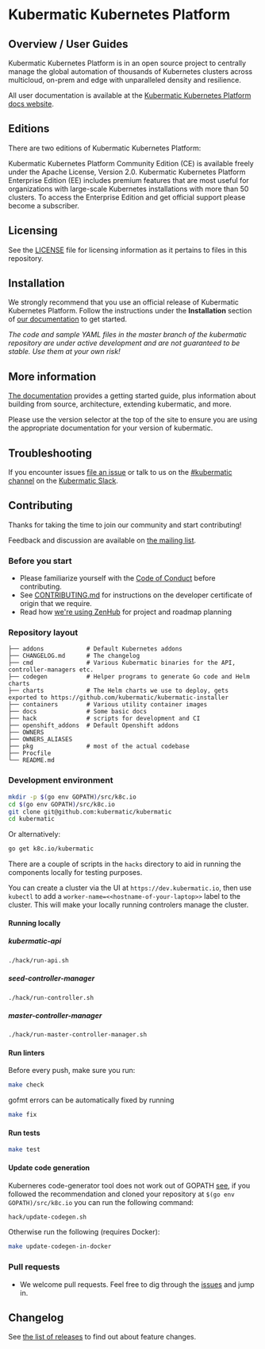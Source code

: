 # Kubermatic Kubernetes Platform


## Overview / User Guides

Kubermatic Kubernetes Platform is in an open source project to centrally manage the global automation of thousands of Kubernetes clusters across multicloud, on-prem and edge with unparalleled density and resilience.

All user documentation is available at the [Kubermatic Kubernetes Platform docs website][21].

## Editions
There are two editions of Kubermatic Kubernetes Platform:

Kubermatic Kubernetes Platform Community Edition (CE) is available freely under the Apache License, Version 2.0.
Kubermatic Kubernetes Platform Enterprise Edition (EE) includes premium features that are most useful for organizations with large-scale Kubernetes installations with more than 50 clusters. To access the Enterprise Edition and get official support please become a subscriber.

## Licensing
See the [LICENSE](LICENSE) file for licensing information as it pertains to files in this repository.

## Installation

We strongly recommend that you use an official release of Kubermatic Kubernetes Platform. Follow the instructions under the **Installation** section of [our documentation][21] to get started.

_The code and sample YAML files in the master branch of the kubermatic repository are under active development and are not guaranteed to be stable. Use them at your own risk!_

## More information

[The documentation][21] provides a getting started guide, plus information about building from source, architecture, extending kubermatic, and more.

Please use the version selector at the top of the site to ensure you are using the appropriate documentation for your version of kubermatic.

## Troubleshooting

If you encounter issues [file an issue][1] or talk to us on the [#kubermatic channel][12] on the [Kubermatic Slack][15].

## Contributing

Thanks for taking the time to join our community and start contributing!

Feedback and discussion are available on [the mailing list][11].

### Before you start

* Please familiarize yourself with the [Code of Conduct][4] before contributing.
* See [CONTRIBUTING.md][2] for instructions on the developer certificate of origin that we require.
* Read how [we're using ZenHub][13] for project and roadmap planning

### Repository layout

```
├── addons            # Default Kubernetes addons
├── CHANGELOG.md      # The changelog
├── cmd               # Various Kubermatic binaries for the API, controller-managers etc.
├── codegen           # Helper programs to generate Go code and Helm charts
├── charts            # The Helm charts we use to deploy, gets exported to https://github.com/kubermatic/kubermatic-installer
├── containers        # Various utility container images
├── docs              # Some basic docs
├── hack              # scripts for development and CI
├── openshift_addons  # Default Openshift addons
├── OWNERS
├── OWNERS_ALIASES
├── pkg               # most of the actual codebase
├── Procfile
└── README.md
```

### Development environment

```bash
mkdir -p $(go env GOPATH)/src/k8c.io
cd $(go env GOPATH)/src/k8c.io
git clone git@github.com:kubermatic/kubermatic
cd kubermatic
```

Or alternatively:

```bash
go get k8c.io/kubermatic
```

There are a couple of scripts in the `hacks` directory to aid in running the components locally
for testing purposes.

You can create a cluster via the UI at `https://dev.kubermatic.io`, then use `kubectl` to add a
`worker-name=<<hostname-of-your-laptop>>` label to the cluster. This will make your locally
running controlers manage the cluster.

#### Running locally

##### kubermatic-api

```bash
./hack/run-api.sh
```

##### seed-controller-manager

```bash
./hack/run-controller.sh
```

##### master-controller-manager

```bash
./hack/run-master-controller-manager.sh
```

#### Run linters

Before every push, make sure you run:

```bash
make check
```

gofmt errors can be automatically fixed by running

```bash
make fix
```

#### Run tests

```bash
make test
```

#### Update code generation

Kuberneres code-generator tool does not work out of GOPATH
[see](https://github.com/kubernetes/kubernetes/issues/86753), if you followed
the recommendation and cloned your repository at `$(go env GOPATH)/src/k8c.io`
you can run the following command:

```bash
hack/update-codegen.sh
```

Otherwise run the following (requires Docker):

```bash
make update-codegen-in-docker
```

### Pull requests

* We welcome pull requests. Feel free to dig through the [issues][1] and jump in.

## Changelog

See [the list of releases][3] to find out about feature changes.

[1]: https://github.com/kubermatic/kubermatic/issues
[2]: https://github.com/kubermatic/kubermatic/blob/master/CONTRIBUTING.md
[3]: https://github.com/kubermatic/kubermatic/releases
[4]: https://github.com/kubermatic/kubermatic/blob/master/CODE_OF_CONDUCT.md

[11]: https://groups.google.com/forum/#!forum/kubermatic-dev
[12]: https://kubermatic.slack.com/messages/kubermatic
[13]: https://github.com/kubermatic/kubermatic/blob/master/Zenhub.md
[15]: http://slack.kubermatic.io/

[21]: https://docs.kubermatic.com/kubermatic/
